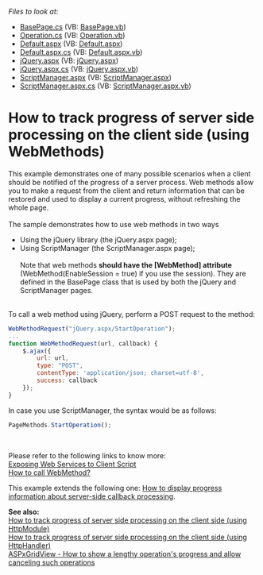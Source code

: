 <!-- default file list -->
*Files to look at*:

* [BasePage.cs](./CS/App_Code/BasePage.cs) (VB: [BasePage.vb](./VB/App_Code/BasePage.vb))
* [Operation.cs](./CS/App_Code/Operation.cs) (VB: [Operation.vb](./VB/App_Code/Operation.vb))
* [Default.aspx](./CS/Default.aspx) (VB: [Default.aspx](./VB/Default.aspx))
* [Default.aspx.cs](./CS/Default.aspx.cs) (VB: [Default.aspx.vb](./VB/Default.aspx.vb))
* [jQuery.aspx](./CS/jQuery.aspx) (VB: [jQuery.aspx](./VB/jQuery.aspx))
* [jQuery.aspx.cs](./CS/jQuery.aspx.cs) (VB: [jQuery.aspx.vb](./VB/jQuery.aspx.vb))
* [ScriptManager.aspx](./CS/ScriptManager.aspx) (VB: [ScriptManager.aspx](./VB/ScriptManager.aspx))
* [ScriptManager.aspx.cs](./CS/ScriptManager.aspx.cs) (VB: [ScriptManager.aspx.vb](./VB/ScriptManager.aspx.vb))
<!-- default file list end -->
# How to track progress of server side processing on the client side (using WebMethods)


<p>This example demonstrates one of many possible scenarios when a client should be notified of the progress of a server process. Web methods allow you to make a request from the client and return information that can be restored and used to display a current progress, without refreshing the whole page. <br><br>The sample demonstrates how to use web methods in two ways

* Using the jQuery library (the jQuery.aspx page);
* Using ScriptManager (the ScriptManager.aspx page);<br><br>Note that web methods <strong>should have the [WebMethod] attribute</strong> (WebMethod(EnableSession = true) if you use the session). They are defined in the BasePage class that is used by both the jQuery and ScriptManager pages.</p>
<p><br>To call a web method using jQuery, perform a POST request to the method:</p>


```js
WebMethodRequest("jQuery.aspx/StartOperation");
...
function WebMethodRequest(url, callback) {
    $.ajax({
        url: url,
        type: "POST",
        contentType: 'application/json; charset=utf-8',
        success: callback
    });
}
```


<p>In case you use ScriptManager, the syntax would be as follows:</p>


```js
PageMethods.StartOperation();
```


<br>
<p>Please refer to the following links to know more:<br><a href="http://msdn.microsoft.com/en-us/library/bb398998.aspx">Exposing Web Services to Client Script</a> <br><a href="http://stackoverflow.com/questions/9854006/how-to-call-webmethod">How to call WebMethod?</a></p>
<p>This example extends the following one: <a href="https://www.devexpress.com/Support/Center/p/E918">How to display progress information about server-side callback processing</a>.</p>
<p><strong>See also</strong><strong>:<br> </strong><a href="https://www.devexpress.com/Support/Center/p/E4656">How to track progress of server side processing on the client side (using HttpModule)</a><br><a href="https://www.devexpress.com/Support/Center/p/E4651">How to track progress of server side processing on the client side (using HttpHandler)</a><br><a href="https://www.devexpress.com/Support/Center/p/T518056">ASPxGridView - How to show a lengthy operation's progress and allow canceling such operations</a></p>

<br/>


